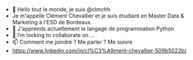 - 👋 Hello tout le monde, je suis @clmchh
-  Je m'appelle Clément Chevallier et je suis étudiant en Master Data & Marketing à l'ESD de Bordeaux.
- 🌱 J'apprends actuellement le langage de programmation Python
- 💞️ I’m looking to collaborate on ...
- 📫 Comment me joindre ? Me parler ? Me suivre
- https://www.linkedin.com/in/cl%C3%A9ment-chevallier-509b5022b/
